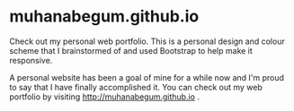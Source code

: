 # muhanabegum.github.io
Check out my personal web portfolio. This is a personal design and colour scheme that I brainstormed of and used Bootstrap to help make it responsive.

A personal website has been a goal of mine for a while now and I'm proud to say that I have finally accomplished it. 
You can check out my web portfolio by visiting  http://muhanabegum.github.io .




